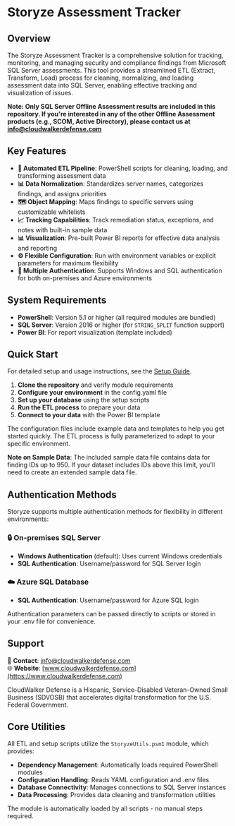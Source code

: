 # Storyze Assessment Tracker

## Overview

The Storyze Assessment Tracker is a comprehensive solution for tracking, monitoring, and managing security and compliance findings from Microsoft SQL Server assessments. This tool provides a streamlined ETL (Extract, Transform, Load) process for cleaning, normalizing, and loading assessment data into SQL Server, enabling effective tracking and visualization of issues.

**Note: Only SQL Server Offline Assessment results are included in this repository. If you're interested in any of the other Offline Assessment products (e.g., SCOM, Active Directory), please contact us at [info@cloudwalkerdefense.com](mailto:info@cloudwalkerdefense)**

## Key Features

- **🔄 Automated ETL Pipeline**: PowerShell scripts for cleaning, loading, and transforming assessment data
- **📊 Data Normalization**: Standardizes server names, categorizes findings, and assigns priorities
- **🗺️ Object Mapping**: Maps findings to specific servers using customizable whitelists
- **📈 Tracking Capabilities**: Track remediation status, exceptions, and notes with built-in sample data
- **📊 Visualization**: Pre-built Power BI reports for effective data analysis and reporting
- **⚙️ Flexible Configuration**: Run with environment variables or explicit parameters for maximum flexibility
- **🔐 Multiple Authentication**: Supports Windows and SQL authentication for both on-premises and Azure environments

## System Requirements

- **PowerShell**: Version 5.1 or higher (all required modules are bundled)
- **SQL Server**: Version 2016 or higher (for `STRING_SPLIT` function support)
- **Power BI**: For report visualization (template included)

## Quick Start

For detailed setup and usage instructions, see the [Setup Guide](docs/setup.md).

1. **Clone the repository** and verify module requirements
2. **Configure your environment** in the config.yaml file
3. **Set up your database** using the setup scripts
4. **Run the ETL process** to prepare your data
5. **Connect to your data** with the Power BI template

The configuration files include example data and templates to help you get started quickly. The ETL process is fully parameterized to adapt to your specific environment.

**Note on Sample Data**: The included sample data file contains data for finding IDs up to 950. If your dataset includes IDs above this limit, you'll need to create an extended sample data file.

## Authentication Methods

Storyze supports multiple authentication methods for flexibility in different environments:

### 🔒 On-premises SQL Server
- **Windows Authentication** (default): Uses current Windows credentials
- **SQL Authentication**: Username/password for SQL Server login

### ☁️ Azure SQL Database
- **SQL Authentication**: Username/password for Azure SQL login

Authentication parameters can be passed directly to scripts or stored in your .env file for convenience.

## Support

📧 **Contact**: [info@cloudwalkerdefense.com](mailto:info@cloudwalkerdefense.com)  
🌐 **Website**: [www.cloudwalkerdefense.com](https://www.cloudwalkerdefense.com)

CloudWalker Defense is a Hispanic, Service-Disabled Veteran-Owned Small Business (SDVOSB) 
that accelerates digital transformation for the U.S. Federal Government.

## Core Utilities

All ETL and setup scripts utilize the `StoryzeUtils.psm1` module, which provides:

- **Dependency Management**: Automatically loads required PowerShell modules
- **Configuration Handling**: Reads YAML configuration and .env files
- **Database Connectivity**: Manages connections to SQL Server instances
- **Data Processing**: Provides data cleaning and transformation utilities

The module is automatically loaded by all scripts - no manual steps required.